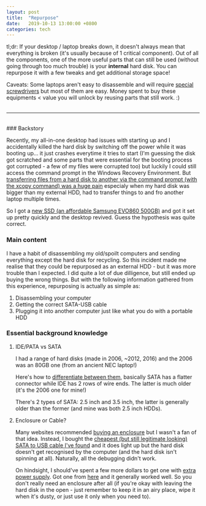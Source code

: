 ```yaml
---
layout: post
title:  "Repurpose"
date:   2019-10-13 13:00:00 +0800
categories: tech
---
```


tl;dr: If your desktop / laptop breaks down, it doesn't always mean that everything is broken (it's usually because of 1 critical component). Out of all the components, one of the more useful parts that can still be used (without going through too much trouble) is your **internal** hard disk. You can repurpose it with a few tweaks and get additional storage space!  

Caveats: Some laptops aren't easy to disassemble and will require [special screwdrivers](https://en.wikipedia.org/wiki/Torx) but most of them are easy. Money spent to buy these equipments < value you will unlock by reusing parts that still work. :) 
<br><br>

---
<br>
### Backstory

Recently, my all-in-one desktop had issues with starting up and I accidentally killed the hard disk by switching off the power while it was booting up... it just crashes everytime it tries to start (I'm guessing the disk got scratched and some parts that were essential for the booting process got corrupted - a few of my files were corrupted too) but luckily I could still access the command prompt in the Windows Recovery Environment. But [transferring files from a hard disk to another via the command prompt (with the xcopy command) was a huge pain](https://support.microsoft.com/en-us/help/323007/how-to-copy-a-folder-to-another-folder-and-retain-its-permissions) especialy when my hard disk was bigger than my external HDD, had to transfer things to and fro another laptop multiple times.

So I got a [new SSD (an affordable Samsung EVO860 500GB)](https://www.courts.com.sg/samsung-mz-76e500bw-2-5in-860-evo-500gb-ssd-internal-ssd-ip137598) and got it set up pretty quickly and the desktop revived. Guess the hypothesis was quite correct. 

### Main content

I have a habit of disassembling my old/spoilt computers and sending everything except the hard disk for recycling. So this incident made me realise that they could be repurposed as an external HDD - but it was more trouble than I expected. I did quite a lot of due dilligence, but still ended up buying the wrong things. But with the following information gathered from this experience, repurposing is actually as simple as:

1. Disassembling your computer
2. Getting the correct SATA-USB cable 
3. Plugging it into another computer just like what you do with a portable HDD

### Essential background knowledge

1. IDE/PATA vs SATA

    I had a range of hard disks (made in 2006, ~2012, 2016) and the 2006 was an 80GB one (from an ancient NEC laptop!)

    Here's how to [differentiate between them](https://www.reclaime.com/library/how-to-tell-ide-from-sata.aspx), basically SATA has a flatter connector while IDE has 2 rows of wire ends. The latter is much older (it's the 2006 one for mine!)

    There's 2 types of SATA: 2.5 inch and 3.5 inch, the latter is generally older than the former (and mine was both 2.5 inch HDDs).

2. Enclosure or Cable? 

    Many websites recommended [buying an enclosure](https://www.howtogeek.com/268249/how-to-turn-an-old-hard-drive-into-an-external-drive/) but I wasn't a fan of that idea. Instead, I bought the [cheapest (but still legitimate looking) SATA to USB cable I've found](https://www.qoo10.sg/item/USB-3-0-TO-2-5-INCH-SATA-CABLE-CONVERTER-ADAPTER-HARD-DISK-6/603602163?banner_no=1305330) and it does light up but the hard disk doesn't get recognised by the computer (and the hard disk isn't spinning at all). Naturally, all the debugging didn't work. 

    On hindsight, I should've spent a few more dollars to get one with [extra power supply](https://superuser.com/questions/1372617/can-a-sata-to-usb-cable-run-a-sata-hard-disk-off-a-usb-port). Got one from [here](https://www.lazada.sg/products/free-uk-power-adapterugreen-sata-to-usb-adapter-usb-30-20-cable-to-sata-converter-for-samsung-seagate-wd-25-35-hdd-ssd-hard-disk-usb-sata-adapter-uk-plug-intl-i6393383-s8040426.html) and it generally worked well. So you don't really need an enclosure after all (if you're okay with leaving the hard disk in the open - just remember to keep it in an airy place, wipe it when it's dusty, or just use it only when you need to).
